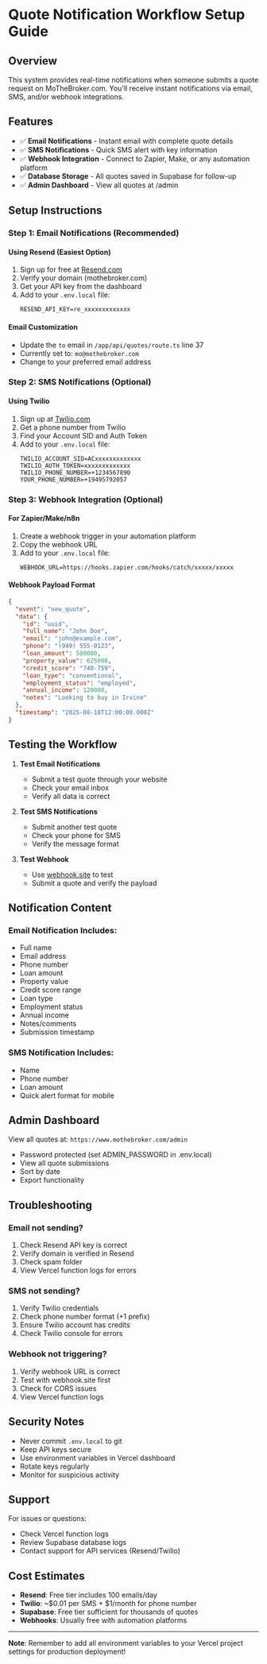 # Quote Notification Workflow Setup Guide

## Overview
This system provides real-time notifications when someone submits a quote request on MoTheBroker.com. You'll receive instant notifications via email, SMS, and/or webhook integrations.

## Features
- ✅ **Email Notifications** - Instant email with complete quote details
- ✅ **SMS Notifications** - Quick SMS alert with key information
- ✅ **Webhook Integration** - Connect to Zapier, Make, or any automation platform
- ✅ **Database Storage** - All quotes saved in Supabase for follow-up
- ✅ **Admin Dashboard** - View all quotes at /admin

## Setup Instructions

### Step 1: Email Notifications (Recommended)

#### Using Resend (Easiest Option)
1. Sign up for free at [Resend.com](https://resend.com)
2. Verify your domain (mothebroker.com)
3. Get your API key from the dashboard
4. Add to your `.env.local` file:
   ```
   RESEND_API_KEY=re_xxxxxxxxxxxxx
   ```

#### Email Customization
- Update the `to` email in `/app/api/quotes/route.ts` line 37
- Currently set to: `mo@mothebroker.com`
- Change to your preferred email address

### Step 2: SMS Notifications (Optional)

#### Using Twilio
1. Sign up at [Twilio.com](https://www.twilio.com)
2. Get a phone number from Twilio
3. Find your Account SID and Auth Token
4. Add to your `.env.local` file:
   ```
   TWILIO_ACCOUNT_SID=ACxxxxxxxxxxxxx
   TWILIO_AUTH_TOKEN=xxxxxxxxxxxxx
   TWILIO_PHONE_NUMBER=+1234567890
   YOUR_PHONE_NUMBER=+19495792057
   ```

### Step 3: Webhook Integration (Optional)

#### For Zapier/Make/n8n
1. Create a webhook trigger in your automation platform
2. Copy the webhook URL
3. Add to your `.env.local` file:
   ```
   WEBHOOK_URL=https://hooks.zapier.com/hooks/catch/xxxxx/xxxxx
   ```

#### Webhook Payload Format
```json
{
  "event": "new_quote",
  "data": {
    "id": "uuid",
    "full_name": "John Doe",
    "email": "john@example.com",
    "phone": "(949) 555-0123",
    "loan_amount": 500000,
    "property_value": 625000,
    "credit_score": "740-759",
    "loan_type": "conventional",
    "employment_status": "employed",
    "annual_income": 120000,
    "notes": "Looking to buy in Irvine"
  },
  "timestamp": "2025-08-18T12:00:00.000Z"
}
```

## Testing the Workflow

1. **Test Email Notifications**
   - Submit a test quote through your website
   - Check your email inbox
   - Verify all data is correct

2. **Test SMS Notifications**
   - Submit another test quote
   - Check your phone for SMS
   - Verify the message format

3. **Test Webhook**
   - Use [webhook.site](https://webhook.site) to test
   - Submit a quote and verify the payload

## Notification Content

### Email Notification Includes:
- Full name
- Email address
- Phone number
- Loan amount
- Property value
- Credit score range
- Loan type
- Employment status
- Annual income
- Notes/comments
- Submission timestamp

### SMS Notification Includes:
- Name
- Phone number
- Loan amount
- Quick alert format for mobile

## Admin Dashboard

View all quotes at: `https://www.mothebroker.com/admin`
- Password protected (set ADMIN_PASSWORD in .env.local)
- View all quote submissions
- Sort by date
- Export functionality

## Troubleshooting

### Email not sending?
1. Check Resend API key is correct
2. Verify domain is verified in Resend
3. Check spam folder
4. View Vercel function logs for errors

### SMS not sending?
1. Verify Twilio credentials
2. Check phone number format (+1 prefix)
3. Ensure Twilio account has credits
4. Check Twilio console for errors

### Webhook not triggering?
1. Verify webhook URL is correct
2. Test with webhook.site first
3. Check for CORS issues
4. View Vercel function logs

## Security Notes

- Never commit `.env.local` to git
- Keep API keys secure
- Use environment variables in Vercel dashboard
- Rotate keys regularly
- Monitor for suspicious activity

## Support

For issues or questions:
- Check Vercel function logs
- Review Supabase database logs
- Contact support for API services (Resend/Twilio)

## Cost Estimates

- **Resend**: Free tier includes 100 emails/day
- **Twilio**: ~$0.01 per SMS + $1/month for phone number
- **Supabase**: Free tier sufficient for thousands of quotes
- **Webhooks**: Usually free with automation platforms

---

**Note**: Remember to add all environment variables to your Vercel project settings for production deployment!
